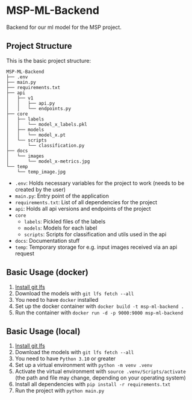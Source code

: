 # MSP-ML-Backend

Backend for our ml model for the MSP project.

## Project Structure

This is the basic project structure:

```
MSP-ML-Backend
├── .env
├── main.py
├── requirements.txt
├── api
│   ├── v1
│   │   ├── api.py
│   │   └── endpoints.py
├── core
│   ├── labels
│   │   └── model_x_labels.pkl
│   ├── models
│   │   └── model_x.pt
│   └── scripts
│       └── classification.py
├── docs
│   └── images
│       └── model_x-metrics.jpg
└── temp
    └── temp_image.jpg
```

- `.env`: Holds necessary variables for the project to work (needs to be created by the user)
- `main.py`: Entry point of the application
- `requirements.txt`: List of all dependencies for the project
- `api`: Holds all api versions and endpoints of the project
- `core`
    - `labels`: Pickled files of the labels
    - `models`: Models for each label
    - `scripts`: Scripts for classification and utils used in the api
- `docs`: Documentation stuff
- `temp`: Temporary storage for e.g. input images received via an api request

## Basic Usage (docker)

1. [Install git lfs](https://git-lfs.com/)
2. Download the models with `git lfs fetch --all`
3. You need to have `docker` installed
4. Set up the docker container with `docker build -t msp-ml-backend .`
5. Run the container with `docker run -d -p 9000:9000 msp-ml-backend`

## Basic Usage (local)

1. [Install git lfs](https://git-lfs.com/)
2. Download the models with `git lfs fetch --all`
3. You need to have `Python 3.10` or greater
4. Set up a virtual environment with `python -m venv .venv`
5. Activate the virtual environment with `source .venv/Scripts/activate` (the path and file may change, depending on
   your operating system)
6. Install all dependencies with `pip install -r requirements.txt`
7. Run the project with `python main.py`
